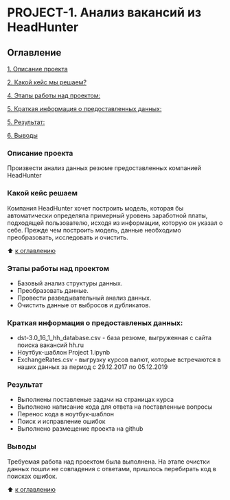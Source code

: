 # PROJECT-1. Анализ вакансий из HeadHunter

## Оглавление
[1. Описание проекта](https://github.com/Py-DST/IDE/tree/master/data/Project-1#описание-проекта)

[2. Какой кейс мы решаем?](https://github.com/Py-DST/IDE/tree/master/data/Project-1#какой-кейс-решаем)

[4. Этапы работы над проектом:](https://github.com/Py-DST/IDE/tree/master/data/Project-1#этапы-работы-над-проектом)

[5. Краткая информация о предоставленных данных:](https://github.com/Py-DST/IDE/tree/master/data/Project-1#краткая-информация-о-предоставленых-данных)

[5. Результат:](https://github.com/Py-DST/IDE/tree/master/data/Project-1#результат)

[6. Выводы](https://github.com/Py-DST/IDE/tree/master/data/Project-1#выводы)


### Описание проекта
Произвести анализ данных резюме предоставленных компанией HeadHunter

### Какой кейс решаем
Компания HeadHunter хочет построить модель, которая бы автоматически определяла примерный уровень заработной платы, подходящей пользователю, исходя из информации, которую он указал о себе. Прежде чем построить модель, данные необходимо преобразовать, исследовать и очистить.

:arrow_up: [к оглавлению](https://github.com/Py-DST/IDE/tree/master/data/Project-1#оглавление)

### Этапы работы над проектом
- Базовый анализ структуры данных.
- Преобразовать данные.
- Провести разведывательный анализ данных.
- Очистить данные от выбросов и дубликатов.

### Краткая информация о предоставленых данных:

* dst-3.0_16_1_hh_database.csv - база резюме, выгруженная с сайта поиска вакансий hh.ru
* Ноутбук-шаблон Project 1.ipynb
* ExchangeRates.csv - выгрузку курсов валют, которые встречаются в наших данных за период с 29.12.2017 по 05.12.2019

### Результат
- Выполнены поставленые задачи на страницах курса 
- Выполнено написание кода для ответа на поставленные вопросы
- Перенос кода в ноутбук-шаблон
- Поиск и исправление ошибок
- Выполнено размещение проекта на github

### Выводы
Требуемая работа над проектом была выполнена. На этапе очистки данных пошли не совпадения с ответами, пришлось перебирать код в поисках ошибок.

:arrow_up: [к оглавлению](https://github.com/Py-DST/IDE/tree/master/data/Project-1#оглавление)